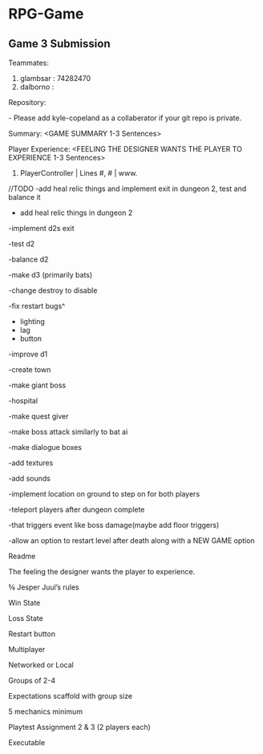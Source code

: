 # RPG-Game
Game 3 Submission
-----------------
Teammates:
1. glambsar : 74282470
2. dalborno : <STUDENT ID NUMBER>

Repository:
<LINK TO GIT REPO> - Please add kyle-copeland as a collaberator if your git repo is private.

Summary:
<GAME SUMMARY 1-3 Sentences>

Player Experience:
<FEELING THE DESIGNER WANTS THE PLAYER TO EXPERIENCE 1-3 Sentences>

1. PlayerController | Lines #, # | www.

//TODO
-add heal relic things and implement exit in dungeon 2, test and balance it

- add heal relic things in dungeon 2

-implement d2s exit

-test d2

-balance d2

-make d3 (primarily bats)

-change destroy to disable

-fix restart bugs^
  - lighting
  - lag
  - button

-improve d1

-create town

-make giant boss

-hospital

-make quest giver

-make boss attack similarly to bat ai

-make dialogue boxes

-add textures

-add sounds

-implement location on ground to step on for both players

-teleport players after dungeon complete

-that triggers event like boss damage(maybe add floor triggers)

-allow an option to restart level after death along with a NEW GAME option

Readme

The feeling the designer wants the player to experience.

⅚ Jesper Juul’s rules

Win State

Loss State

Restart button

Multiplayer

Networked or Local

Groups of 2-4

Expectations scaffold with group size

5 mechanics minimum

Playtest Assignment 2 & 3 (2 players each)

Executable
